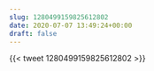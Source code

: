 ```yaml
---
slug: 1280499159825612802
date: 2020-07-07 13:49:24+00:00
draft: false
---
```


{{< tweet 1280499159825612802 >}}
